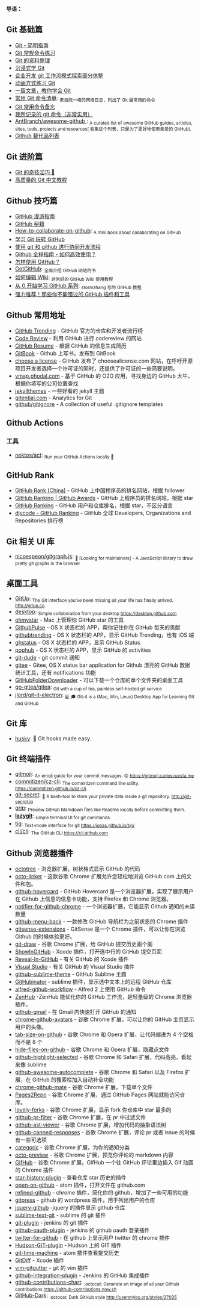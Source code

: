 **导语：**

## Git 基础篇

- [Git - 简明指南](http://rogerdudler.github.io/git-guide/index.zh.html)
- [Git 常规命令练习](http://pcottle.github.io/learnGitBranching)
- [Git 的资料整理](https://github.com/xirong/my-git)
- [沉浸式学 Git](http://igit.linuxtoy.org/contents.html)
- [企业开发 git 工作流模式探索部分休整](https://github.com/xirong/my-git/blob/master/git-workflow-tutorial.md)
- [动画方式练习 Git](https://learngitbranching.js.org/)
- [一篇文章，教你学会 Git](http://www.jianshu.com/p/072587b47515)
- [常用 Git 命令清单](http://www.ruanyifeng.com/blog/2015/12/git-cheat-sheet.html): <sub>来自阮一峰的网络日志，列出了 Git 最常用的命令</sub>
- [Git 常用命令备忘](https://jeffjade.com/2014/12/22/2014-12-22-gitmemo/)
- [我所记录的 git 命令（非常实用）](http://www.cnblogs.com/fanfan259/p/4810517.html)
- [AntBranch/awesome-github ](https://github.com/AntBranch/awesome-github): <sub>A curated list of awesome GitHub guides, articles, sites, tools, projects and resources( 收集这个列表，只是为了更好地使用亲爱的 GitHub).</sub>
- [Github 替代品列表](https://tutswiki.com/github-alternatives/)

## Git 进阶篇

- [Git 的奇技淫巧 🙈](https://github.com/521xueweihan/git-tips)
- [高质量的 Git 中文教程](https://github.com/geeeeeeeeek/git-recipes/wiki)

## Github 技巧篇

- [GitHub 漫游指南](https://github.com/phodal/github-roam)
- [GitHub 秘籍](https://github.com/tiimgreen/github-cheat-sheet/blob/master/README.zh-cn.md)
- [How-to-collaborate-on-github](https://github.com/eonist/How-to-collaborate-on-github): <sub>A mini book about collaborating on GitHub</sub>
- [学习 Git 玩转 GitHub](http://www.extlight.com/2017/09/18/%E5%AD%A6%E4%B9%A0Git%E7%8E%A9%E8%BD%ACGitHub/)
- [使用 git 和 github 进行协同开发流程](http://livoras.com/post/28)
- [Github 全程指南 - 如何高效使用？](https://github.com/xirong/my-git/blob/master/how-to-use-github.md)
- [怎样使用 GitHub？](https://www.zhihu.com/question/20070065/answer/79557687)
- [GotGitHub](http://www.worldhello.net/gotgithub/index.html): <sub>全面介绍 GitHub 网站的书</sub>
- [如何编辑 Wiki](https://github.com/g0v/dev/wiki/%E5%A6%82%E4%BD%95%E7%B7%A8%E8%BC%AF-Wiki): <sub>非常好的 GitHub Wiki 使用教程</sub>
- [从 0 开始学习 GitHub 系列](http://stormzhang.com/github/2016/05/25/learn-github-from-zero1/): <sub>stormzhang 写的 GitHub 教程</sub>
- [强力推荐！那些你不能错过的 GitHub 插件和工具](https://juejin.im/post/59ade28051882538fd72fa2c)

## Github 常用地址

- [GitHub Trending](https://github.com/trending) - GitHub 官方的仓库和开发者流行榜
- [Code Review](http://reviewcode.cn/) - 利用 GitHub 进行 codereview 的网站
- [GitHub Resume](http://resume.github.io/) - 根据 GitHub 的信息生成简历
- [GitBook](https://www.gitbook.com/) - Github 上写书，发布到 GitBook
- [choose a license](http://choosealicense.com/) - GitHub 发布了 choosealicense.com 网站，在呼吁开源项目开发者选择一个许可证的同时，还提供了许可证的一些简要说明。
- [vmap.phodal.com](https://vmap.phodal.com/) - 基于 GitHub 的 O2O 应用，寻找身边的 GitHub 大牛，根据你填写的公司位置查找
- [jekyllthemes](https://github.com/mattvh/jekyllthemes) - 一些好看的 jekyll 主题
- [gitential.com](https://gitential.com/) - Analytics for Git
- [github/gitignore](https://github.com/github/gitignore) - A collection of useful .gitignore templates

## Github Actions

### 工具

- [nektos/act](https://github.com/nektos/act): <sub>Run your GitHub Actions locally 🚀</sub>

## GitHub Rank

- [GitHub Rank (China)](http://githubrank.com/) - GitHub 上中国程序员的排名网站，根据 follower
- [GitHub Ranking | GitHub Awards](http://github-awards.com/) - GitHub 上程序员的排名网站，根据 star
- [GitHub Ranking](https://github-ranking.com/) - GitHub 用户和仓库排名，根据 star，不区分语言
- [diycode - GitHub Ranking](http://www.diycode.cc/trends) - GitHub 全球 Developers, Organizations and Repositories 排行榜

## Git 相关 UI 库

- [nicoespeon/gitgraph.js](https://github.com/nicoespeon/gitgraph.js): <sub>👋 [Looking for maintainers] - A JavaScript library to draw pretty git graphs in the browser</sub>

## 桌面工具

- [GitUp](https://github.com/git-up/GitUp): <sub>The Git interface you've been missing all your life has finally arrived. http://gitup.co</sub>
- [desktop](https://github.com/desktop/desktop): <sub>Simple collaboration from your desktop https://desktop.github.com</sub>
- [ohmystar](http://www.ohmystarapp.com/) - Mac 上管理你 GitHub star 的工具
- [GithubPulse](https://github.com/tadeuzagallo/GithubPulse) - OS X 状态栏的 APP，帮你记住你在 GitHub 每天的贡献
- [githubtrending](http://www.githubtrending.com/) - OS X 状态栏的 APP，显示 GitHub Trending，也有 iOS 端
- [ghstatus](https://itunes.apple.com/cn/app/ghstatus/id883585153?mt=12) - OS X 状态栏的 APP，显示 GitHub Status
- [pophub](http://questbe.at/pophub/) - OS X 状态栏的 APP，显示 GitHub 的 activities
- [git-dude](https://github.com/sickill/git-dude) - git commit 通知
- [gitee](https://github.com/Nightonke/Gitee) - Gitee, OS X status bar application for Github 漂亮的 GitHub 数据统计工具，还有 notifications 功能
- [GitHubFolderDownloader](https://github.com/VahidN/GitHubFolderDownloader) - 可以下载一个仓库的单个文件夹的桌面工具
- [go-gitea/gitea](https://github.com/go-gitea/gitea): <sub>Git with a cup of tea, painless self-hosted git service</sub>
- [jlord/git-it-electron](https://github.com/jlord/git-it-electron): <sub>💻 🎓 Git-it is a (Mac, Win, Linux) Desktop App for Learning Git and GitHub</sub>

## Git 库

- [husky](https://github.com/typicode/husky): 🐶 Git hooks made easy.

## Git 终端插件

- [gitmoji](https://github.com/carloscuesta/gitmoji): <sub>An emoji guide for your commit messages. 😜 https://gitmoji.carloscuesta.me</sub>
- [commitizen/cz-cli](https://github.com/commitizen/cz-cli): <sub>The commitizen command line utility. https://commitizen.github.io/cz-cli</sub>
- [git-secret](https://github.com/sobolevn/git-secret): <sub>👥 A bash-tool to store your private data inside a git repository. http://git-secret.io</sub>
- [grip](https://github.com/joeyespo/grip): <sub>Preview GitHub Markdown files like Readme locally before committing them.</sub>
- [**lazygit**](https://github.com/jesseduffield/lazygit): <sub>simple terminal UI for git commands</sub>
- [tig](https://github.com/jonas/tig): <sub>Text-mode interface for git https://jonas.github.io/tig/</sub>
- [cli/cli](https://github.com/cli/cli): <sub>The GitHub CLI https://cli.github.com</sub>

## Github 浏览器插件

- [octotree](https://github.com/buunguyen/octotree) - 浏览器扩展，树状格式显示 GitHub 的代码
- [octo-linker](https://github.com/octo-linker/chrome-extension) - 这款谷歌 Chrome 扩展允许您轻松地浏览 GitHub.com 上的文件和包。
- [github-hovercard](https://github.com/Justineo/github-hovercard) - GitHub Hovercard 是一个浏览器扩展，实现了展示用户在 Github 上信息的信息卡功能，支持 Firefox 和 Chrome 浏览器。
- [notifier-for-github-chrome](https://github.com/sindresorhus/notifier-for-github-chrome) - 一个浏览器扩展，它能显示 Github 通知的未读数量
- [github-menu-back](https://github.com/summerblue/github-menu-back) - 一款修改 GitHub 导航栏为之前状态的 Chrome 插件
- [gitsense-extensions](https://github.com/gitsense/gitsense-extensions) - GitSense 是一个 Chrome 插件，可以让你在浏览 Github 的时候体验更好。
- [git-draw](https://github.com/ben174/git-draw) - 谷歌 Chrome 扩展，给 GitHub 提交历史画个画
- [ShowInGitHub](https://github.com/larsxschneider/ShowInGitHub) - Xcode 插件，打开选中行的 GitHub 提交页面
- [Reveal-In-GitHub](https://github.com/lzwjava/Reveal-In-GitHub) - 有关 GitHub 的 Xcode 插件
- [Visual Studio](https://github.com/github/VisualStudio) - 有关 GitHub 的 Visual Studio 插件
- [github-sublime-theme](https://github.com/AlexanderEkdahl/github-sublime-theme) - GitHub Sublime 主题
- [GitHubinator](https://github.com/ehamiter/GitHubinator) - sublime 插件，显示选中文本上的远程 GitHub 仓库
- [alfred-github-workflow](https://github.com/gharlan/alfred-github-workflow) - Alfred 2 上使用 GitHub 命令
- [ZenHub](https://github.com/ZenHubIO/support) -ZenHub 能优化你的 GitHub 工作流，是轻量级的 Chrome 浏览器插件。
- [github-gmail](https://github.com/muan/github-gmail) - 在 Gmail 内快速打开 GitHub 的通知
- [chrome-github-avatars](https://github.com/anasnakawa/chrome-github-avatars) - 谷歌 Chrome 扩展，可以让你的 GitHub 主页显示用户的头像。
- [tab-size-on-github](https://github.com/sindresorhus/tab-size-on-github) - 谷歌 Chrome 和 Opera 扩展，让代码缩进为 4 个空格而不是 8 个
- [hide-files-on-github](https://github.com/sindresorhus/hide-files-on-github) - 谷歌 Chrome 和 Opera 扩展，隐藏点文件
- [github-highlight-selected](https://github.com/Nuclides/github-highlight-selected) - 谷歌 Chrome 和 Safari 扩展，代码高亮，看起来像 sublime
- [github-awesome-autocomplete](https://github.com/algolia/github-awesome-autocomplete) - 谷歌 Chrome 和 Safari 以及 Firefox 扩展，在 GitHub 的搜索栏加入自动补全功能
- [chrome-github-mate](https://github.com/rubyerme/chrome-github-mate) - 谷歌 Chrome 扩展，下载单个文件
- [Pages2Repo](https://github.com/Frozenfire92/Pages2Repo) - 谷歌 Chrome 扩展，通过 GitHub Pages 网站就能访问仓库。
- [lovely-forks](https://github.com/musically-ut/lovely-forks) - 谷歌 Chrome 扩展，显示 fork 你仓库中 star 最多的
- [github-pr-filter](https://github.com/danielhusar/github-pr-filter) - 谷歌 Chrome 扩展，在 pr 中过滤文件
- [github-ast-viewer](https://github.com/lukehorvat/github-ast-viewer) - 谷歌 Chrome 扩展，增加代码的抽象语法树
- [github-canned-responses](https://github.com/notwaldorf/github-canned-responses) - 谷歌 Chrome 扩展，评论 pr 或者 issue 的时候有一些可选项
- [categoric](https://github.com/ozlerhakan/categoric) - 谷歌 Chrome 扩展，为你的通知分类
- [octo-preview](https://github.com/DrewML/octo-preview) - 谷歌 Chrome 扩展，预览你评论的 markdown 内容
- [GifHub](https://github.com/DrewML/GifHub) - 谷歌 Chrome 扩展，GifHub 一个往 GitHub 评论里边插入 Gif 动画的 Chrome 插件
- [star-history-plugin](https://github.com/timqian/star-history-plugin) - 查看仓库 star 历史的插件
- [open-on-github](https://github.com/atom/open-on-github) - atom 插件，打开文件在 github.com
- [refined-github](https://github.com/sindresorhus/refined-github) - chrome 插件，简化你的 github，增加了一些可用的功能
- [gitpress](https://github.com/enricob/gitpress) - github 的 wordpress 插件，用于列出用户的仓库
- [jquery-github](https://github.com/zenorocha/jquery-github) -jquery 的插件显示 github 仓库
- [sublime-text-git](https://github.com/kemayo/sublime-text-git) - sublime 的 git 插件
- [git-plugin](https://github.com/jenkinsci/git-plugin) - jenkins 的 git 插件
- [github-oauth-plugin](https://github.com/jenkinsci/github-oauth-plugin) - jenkins 的 github oauth 登录插件
- [twitter-for-github](https://github.com/bevacqua/twitter-for-github) - 在 github 上显示用户 twitter 的 chrome 插件
- [Hudson-GIT-plugin](https://github.com/magnayn/Hudson-GIT-plugin) - Hudson 上的 GIT 插件
- [git-time-machine](https://github.com/littlebee/git-time-machine) - atom 插件查看提交历史
- [GitDiff](https://github.com/johnno1962/GitDiff) - Xcode 插件
- [vim-gitgutter](https://github.com/airblade/vim-gitgutter) - git 的 vim 插件
- [github-integration-plugin](https://github.com/KostyaSha/github-integration-plugin) - Jenkins 的 GitHub 集成插件
- [github-contributions-chart](https://github.com/sallar/github-contributions-chart): <sub>:octocat: Generate an image of all your Github contributions https://github-contributions.now.sh</sub>
- [GitHub-Dark](https://github.com/StylishThemes/GitHub-Dark): <sub>:octocat: Dark GitHub style http://userstyles.org/styles/37035</sub>
